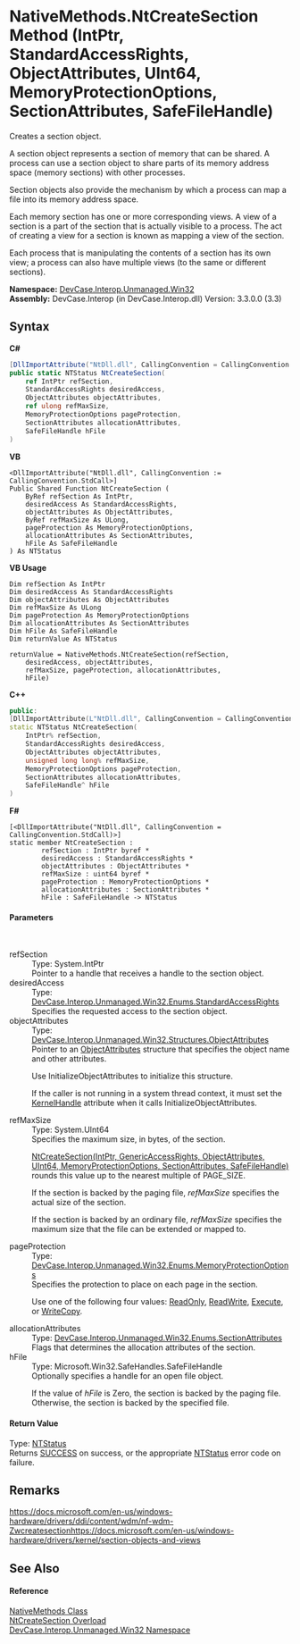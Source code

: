 # NativeMethods.NtCreateSection Method (IntPtr, StandardAccessRights, ObjectAttributes, UInt64, MemoryProtectionOptions, SectionAttributes, SafeFileHandle)
 

Creates a section object. 

 A section object represents a section of memory that can be shared. A process can use a section object to share parts of its memory address space (memory sections) with other processes. 

 Section objects also provide the mechanism by which a process can map a file into its memory address space. 

 Each memory section has one or more corresponding views. A view of a section is a part of the section that is actually visible to a process. The act of creating a view for a section is known as mapping a view of the section. 

 Each process that is manipulating the contents of a section has its own view; a process can also have multiple views (to the same or different sections).

**Namespace:**&nbsp;<a href="N_DevCase_Interop_Unmanaged_Win32">DevCase.Interop.Unmanaged.Win32</a><br />**Assembly:**&nbsp;DevCase.Interop (in DevCase.Interop.dll) Version: 3.3.0.0 (3.3)

## Syntax

**C#**<br />
``` C#
[DllImportAttribute("NtDll.dll", CallingConvention = CallingConvention.StdCall)]
public static NTStatus NtCreateSection(
	ref IntPtr refSection,
	StandardAccessRights desiredAccess,
	ObjectAttributes objectAttributes,
	ref ulong refMaxSize,
	MemoryProtectionOptions pageProtection,
	SectionAttributes allocationAttributes,
	SafeFileHandle hFile
)
```

**VB**<br />
``` VB
<DllImportAttribute("NtDll.dll", CallingConvention := CallingConvention.StdCall>]
Public Shared Function NtCreateSection ( 
	ByRef refSection As IntPtr,
	desiredAccess As StandardAccessRights,
	objectAttributes As ObjectAttributes,
	ByRef refMaxSize As ULong,
	pageProtection As MemoryProtectionOptions,
	allocationAttributes As SectionAttributes,
	hFile As SafeFileHandle
) As NTStatus
```

**VB Usage**<br />
``` VB Usage
Dim refSection As IntPtr
Dim desiredAccess As StandardAccessRights
Dim objectAttributes As ObjectAttributes
Dim refMaxSize As ULong
Dim pageProtection As MemoryProtectionOptions
Dim allocationAttributes As SectionAttributes
Dim hFile As SafeFileHandle
Dim returnValue As NTStatus

returnValue = NativeMethods.NtCreateSection(refSection, 
	desiredAccess, objectAttributes, 
	refMaxSize, pageProtection, allocationAttributes, 
	hFile)
```

**C++**<br />
``` C++
public:
[DllImportAttribute(L"NtDll.dll", CallingConvention = CallingConvention::StdCall)]
static NTStatus NtCreateSection(
	IntPtr% refSection, 
	StandardAccessRights desiredAccess, 
	ObjectAttributes objectAttributes, 
	unsigned long long% refMaxSize, 
	MemoryProtectionOptions pageProtection, 
	SectionAttributes allocationAttributes, 
	SafeFileHandle^ hFile
)
```

**F#**<br />
``` F#
[<DllImportAttribute("NtDll.dll", CallingConvention = CallingConvention.StdCall)>]
static member NtCreateSection : 
        refSection : IntPtr byref * 
        desiredAccess : StandardAccessRights * 
        objectAttributes : ObjectAttributes * 
        refMaxSize : uint64 byref * 
        pageProtection : MemoryProtectionOptions * 
        allocationAttributes : SectionAttributes * 
        hFile : SafeFileHandle -> NTStatus 

```


#### Parameters
&nbsp;<dl><dt>refSection</dt><dd>Type: System.IntPtr<br />Pointer to a handle that receives a handle to the section object.</dd><dt>desiredAccess</dt><dd>Type: <a href="T_DevCase_Interop_Unmanaged_Win32_Enums_StandardAccessRights">DevCase.Interop.Unmanaged.Win32.Enums.StandardAccessRights</a><br />Specifies the requested access to the section object.</dd><dt>objectAttributes</dt><dd>Type: <a href="T_DevCase_Interop_Unmanaged_Win32_Structures_ObjectAttributes">DevCase.Interop.Unmanaged.Win32.Structures.ObjectAttributes</a><br />Pointer to an <a href="T_DevCase_Interop_Unmanaged_Win32_Structures_ObjectAttributes">ObjectAttributes</a> structure that specifies the object name and other attributes. 

 Use InitializeObjectAttributes to initialize this structure. 

 If the caller is not running in a system thread context, it must set the <a href="T_DevCase_Interop_Unmanaged_Win32_Enums_ObjectHandleAttributes">KernelHandle</a> attribute when it calls InitializeObjectAttributes.</dd><dt>refMaxSize</dt><dd>Type: System.UInt64<br />Specifies the maximum size, in bytes, of the section. 

<a href="M_DevCase_Interop_Unmanaged_Win32_NativeMethods_NtCreateSection">NtCreateSection(IntPtr, GenericAccessRights, ObjectAttributes, UInt64, MemoryProtectionOptions, SectionAttributes, SafeFileHandle)</a> rounds this value up to the nearest multiple of PAGE_SIZE. 

 If the section is backed by the paging file, *refMaxSize* specifies the actual size of the section. 

 If the section is backed by an ordinary file, *refMaxSize* specifies the maximum size that the file can be extended or mapped to.</dd><dt>pageProtection</dt><dd>Type: <a href="T_DevCase_Interop_Unmanaged_Win32_Enums_MemoryProtectionOptions">DevCase.Interop.Unmanaged.Win32.Enums.MemoryProtectionOptions</a><br />Specifies the protection to place on each page in the section. 

 Use one of the following four values: <a href="T_DevCase_Interop_Unmanaged_Win32_Enums_MemoryProtectionOptions">ReadOnly</a>, <a href="T_DevCase_Interop_Unmanaged_Win32_Enums_MemoryProtectionOptions">ReadWrite</a>, <a href="T_DevCase_Interop_Unmanaged_Win32_Enums_MemoryProtectionOptions">Execute</a>, or <a href="T_DevCase_Interop_Unmanaged_Win32_Enums_MemoryProtectionOptions">WriteCopy</a>.</dd><dt>allocationAttributes</dt><dd>Type: <a href="T_DevCase_Interop_Unmanaged_Win32_Enums_SectionAttributes">DevCase.Interop.Unmanaged.Win32.Enums.SectionAttributes</a><br />Flags that determines the allocation attributes of the section.</dd><dt>hFile</dt><dd>Type: Microsoft.Win32.SafeHandles.SafeFileHandle<br />Optionally specifies a handle for an open file object. 

 If the value of *hFile* is Zero, the section is backed by the paging file. Otherwise, the section is backed by the specified file.</dd></dl>

#### Return Value
Type: <a href="T_DevCase_Interop_Unmanaged_Win32_Enums_NTStatus">NTStatus</a><br />Returns <a href="T_DevCase_Interop_Unmanaged_Win32_Enums_NTStatus">SUCCESS</a> on success, or the appropriate <a href="T_DevCase_Interop_Unmanaged_Win32_Enums_NTStatus">NTStatus</a> error code on failure.

## Remarks
<a href="https://docs.microsoft.com/en-us/windows-hardware/drivers/ddi/content/wdm/nf-wdm-Zwcreatesection" target="_blank">https://docs.microsoft.com/en-us/windows-hardware/drivers/ddi/content/wdm/nf-wdm-Zwcreatesection</a><a href="https://docs.microsoft.com/en-us/windows-hardware/drivers/kernel/section-objects-and-views" target="_blank">https://docs.microsoft.com/en-us/windows-hardware/drivers/kernel/section-objects-and-views</a>

## See Also


#### Reference
<a href="T_DevCase_Interop_Unmanaged_Win32_NativeMethods">NativeMethods Class</a><br /><a href="Overload_DevCase_Interop_Unmanaged_Win32_NativeMethods_NtCreateSection">NtCreateSection Overload</a><br /><a href="N_DevCase_Interop_Unmanaged_Win32">DevCase.Interop.Unmanaged.Win32 Namespace</a><br />